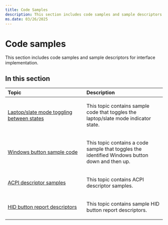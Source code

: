 ```yaml
---
title: Code Samples
description: This section includes code samples and sample descriptors for interface implementation.
ms.date: 03/26/2025
---
```


# Code samples


This section includes code samples and sample descriptors for interface implementation.

## <span id="in_this_section"></span>In this section


<table>
<colgroup>
<col width="50%" />
<col width="50%" />
</colgroup>
<thead>
<tr class="header">
<th align="left">Topic</th>
<th align="left">Description</th>
</tr>
</thead>
<tbody>
<tr class="odd">
<td align="left"><p><a href="laptop-slate-mode-toggling-between-states.md" data-raw-source="[Laptop/slate mode toggling between states](laptop-slate-mode-toggling-between-states.md)">Laptop/slate mode toggling between states</a></p></td>
<td align="left"><p>This topic contains sample code that toggles the laptop/slate mode indicator state.</p></td>
</tr>
<tr class="even">
<td align="left"><p><a href="windows-button-sample-code.md" data-raw-source="[Windows button sample code](windows-button-sample-code.md)">Windows button sample code</a></p></td>
<td align="left"><p>This topic contains a code sample that toggles the identified Windows button down and then up.</p></td>
</tr>
<tr class="odd">
<td align="left"><p><a href="acpi-descriptor-samples.md" data-raw-source="[ACPI descriptor samples](acpi-descriptor-samples.md)">ACPI descriptor samples</a></p></td>
<td align="left"><p>This topic contains ACPI descriptor samples.</p></td>
</tr>
<tr class="even">
<td align="left"><p><a href="/windows-hardware/drivers/hid/acpi-button-device" data-raw-source="[HID button report descriptors](../hid/acpi-button-device.md)">HID button report descriptors</a></p></td>
<td align="left"><p>This topic contains sample HID button report descriptors.</p></td>
</tr>
</tbody>
</table>

 

 

